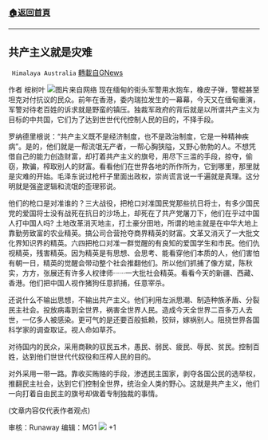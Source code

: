 ###  [:house:返回首頁](https://github.com/ourhimalayas/txt)
---

## 共产主义就是灾难
` Himalaya Australia` [轉載自GNews](https://gnews.org/zh-hans/927626/)

作者 桉树叶
![]()![](https://gnews.org/wp-content/uploads/2021/02/231.png)图片来自网络
现在缅甸的街头军警用水炮车，橡皮子弹，警棍甚至坦克对付抗议的民众。前年在香港，委内瑞拉发生的一幕幕，今天又在缅甸重演，军警对待老百姓的诉求就是野蛮的镇压。独裁军政府的背后就是以所谓共产主义为目标的中共国，它们为了达到世世代代控制人民的目的，不择手段。

罗纳德里根说：“共产主义既不是经济制度，也不是政治制度，它是一种精神疾病”。是的，他们就是一帮流氓无产者，一帮心胸狭隘，又野心勃勃的人。不想凭借自己的能力创造财富，却打着共产主义的旗号，用尽下三滥的手段，掠夺，偷窃，欺骗，榨取别人的财富。看看他们在世界各地的所作所为，它到哪里，那里就是灾难的开始。毛泽东说过枪杆子里面出政权，崇尚谎言说一千遍就是真理。这分明就是强盗逻辑和流氓的歪理邪说。

他们的枪口是对准谁的？三大战役，把枪口对准国民党那些抗日将士，有多少国民党的爱国将士没有战死在抗日的沙场上，却死在了共产党屠刀下，他们在乎过中国人打中国人吗? 土地改革消灭地主，打土豪分田地，所谓的地主就是在中华大地上靠勤劳致富的农业精英。搞公司合营抢夺商界精英的财富。文革又消灭了一大批文化界知识界的精英。六四把枪口对准一群觉醒的有良知的爱国学生和市民。他们仇视精英，残害精英。因为精英是有思想、会思考、能看穿他们本质的人，他们害怕有朝一日，精英的觉醒会带动整个社会推翻他们。所以他们抓捕了像方斌，陈秋实，方方，张展还有许多人权律师······一大批社会精英。看看今天的新疆、西藏、香港。他们把中国人视作猪狗任意抓捕，任意宰杀。

还说什么不输出思想，不输出共产主义。他们利用左派思潮、制造种族矛盾、分裂民主社会。投放病毒到全世界，祸害全世界人民。造成今天全世界二百多万人去世，一亿多人被感染。更可气的是还要百般抵赖，狡辩，嫁祸别人。阻挠世界各国科学家的调查取证。视人命如草芥。

对待国内的民众，采用商鞅的驭民五术，愚民、弱民、疲民、辱民、贫民。控制百姓，达到他们世世代代奴役和压榨人民的目的。

对外采用一带一路。靠收买贿赂的手段，渗透民主国家，剥夺各国公民的选举权，推翻民主社会，达到它们控制全世界，统治全人类的野心。这就是共产主义，他们一向打着自由民主的旗号却做着专制独裁的事情。

(文章内容仅代表作者观点)

审核：Runaway 编辑：MG1
![]()![](https://gnews.org/wp-content/uploads/2021/02/澳喜图标2-6.jpg)
+1
